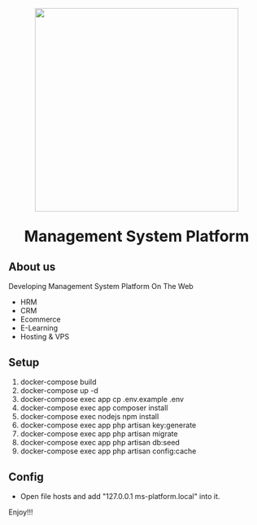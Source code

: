 <p align="center"><img src="https://res.cloudinary.com/dtfbvvkyp/image/upload/v1566331377/laravel-logolockup-cmyk-red.svg" width="400"></p>
<p align="center" style="font-size:30px;font-weight:bold;">Management System Platform</p>

## About us

Developing Management System Platform On The Web

  - HRM
  - CRM
  - Ecommerce
  - E-Learning
  - Hosting & VPS

## Setup
1. docker-compose build
2. docker-compose up -d
3. docker-compose exec app cp .env.example .env
4. docker-compose exec app composer install
5. docker-compose exec nodejs npm install
6. docker-compose exec app php artisan key:generate
7. docker-compose exec app php artisan migrate
8. docker-compose exec app php artisan db:seed
9. docker-compose exec app php artisan config:cache

## Config
- Open file hosts and add "127.0.0.1 ms-platform.local" into it.

Enjoy!!!
